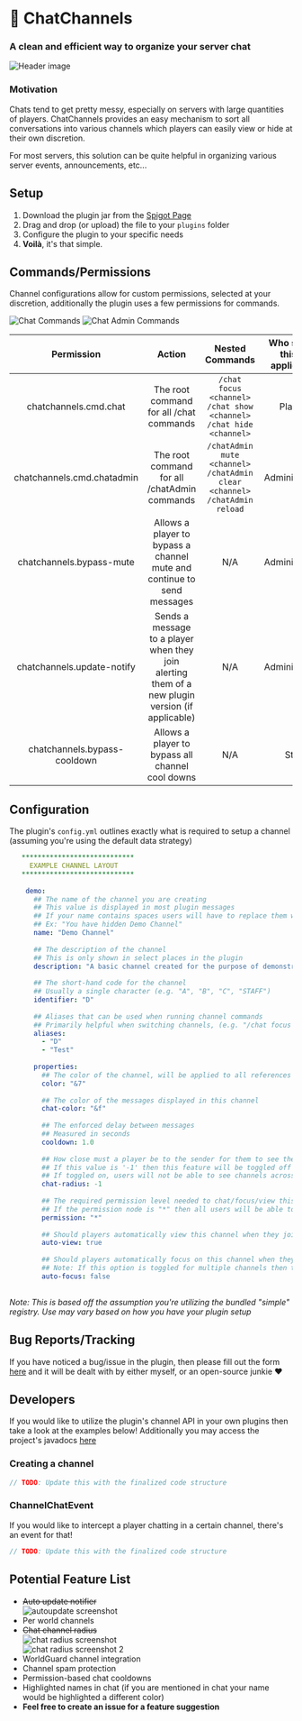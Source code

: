 # :speech_balloon: ChatChannels
### A clean and efficient way to organize your server chat
![Header image](http://image.prntscr.com/image/21438b93033c412b9547644d2089a3c3.png)

### Motivation
Chats tend to get pretty messy, especially on servers with large quantities of players. ChatChannels provides an easy mechanism to sort all conversations into various channels which players can easily view or hide at their own discretion.

For most servers, this solution can be quite helpful in organizing various server events, announcements, etc...

## Setup
1. Download the plugin jar from the [Spigot Page](https://www.spigotmc.org/resources/chatchannels.39100/)
2. Drag and drop (or upload) the file to your `plugins` folder
3. Configure the plugin to your specific needs
4. **Voilà**, it's that simple.

## Commands/Permissions
Channel configurations allow for custom permissions, selected at your discretion, additionally the plugin uses a few permissions for commands.

![Chat Commands](https://i.imgur.com/8am7f86.png)
![Chat Admin Commands](https://i.imgur.com/gQ7ql7Q.png)

|       **Permission**       |                                            **Action**                                            |                                          **Nested Commands**                                          | **Who should this be applied to?** |
|:--------------------------:|:------------------------------------------------------------------------------------------------:|:-----------------------------------------------------------------------------------------------------:|:----------------------------------:|
| chatchannels.cmd.chat      | The root command for all /chat commands                                                          | `/chat focus <channel>` `/chat show <channel>` `/chat hide <channel>`                                 | Players                            |
| chatchannels.cmd.chatadmin | The root command for all /chatAdmin commands                                                     | `/chatAdmin mute <channel>` `/chatAdmin clear <channel>` `/chatAdmin reload` | Administrators                     |
| chatchannels.bypass-mute   | Allows a player to bypass a channel mute and continue to send messages                           | N/A                                                                                                   | Administrators                     |
| chatchannels.update-notify | Sends a message to a player when they join alerting them of a new plugin version (if applicable) | N/A                                                                                                   | Administrators                   
| chatchannels.bypass-cooldown | Allows a player to bypass all channel cool downs | N/A                                                                                                   | Staff                     |

## Configuration
The plugin's `config.yml` outlines exactly what is required to setup a channel (assuming you're using the default data strategy)

```yml
   ****************************
     EXAMPLE CHANNEL LAYOUT
   ****************************
  
    demo:
      ## The name of the channel you are creating
      ## This value is displayed in most plugin messages
      ## If your name contains spaces users will have to replace them with '_' in their command
      ## Ex: "You have hidden Demo Channel"
      name: "Demo Channel"
  
      ## The description of the channel
      ## This is only shown in select places in the plugin
      description: "A basic channel created for the purpose of demonstrating the plugin"
  
      ## The short-hand code for the channel
      ## Usually a single character (e.g. "A", "B", "C", "STAFF")
      identifier: "D"
  
      ## Aliases that can be used when running channel commands
      ## Primarily helpful when switching channels, (e.g. "/chat focus D")
      aliases:
        - "D"
        - "Test"
  
      properties:
        ## The color of the channel, will be applied to all references to the channel
        color: "&7"
  
        ## The color of the messages displayed in this channel
        chat-color: "&f"
  
        ## The enforced delay between messages
        ## Measured in seconds
        cooldown: 1.0
  
        ## How close must a player be to the sender for them to see their messages
        ## If this value is '-1' then this feature will be toggled off for this specific chat
        ## If toggled on, users will not be able to see channels across different worlds
        chat-radius: -1
  
        ## The required permission level needed to chat/focus/view this channel
        ## If the permission node is "*" then all users will be able to interact with the channel
        permission: "*"
  
        ## Should players automatically view this channel when they join the server?
        auto-view: true
  
        ## Should players automatically focus on this channel when they join the server?
        ## Note: If this option is toggled for multiple channels then the user will be focued on whatever channel was processed last
        auto-focus: false
  
```

_Note: This is based off the assumption you're utilizing the bundled "simple" registry. Use may vary based on how you have your plugin setup_

## Bug Reports/Tracking
If you have noticed a bug/issue in the plugin, then please fill out the form [here](https://github.com/codenameflip/ChatChannels/issues/new) and it will be dealt with by either myself, or an open-source junkie :heart:

## Developers
If you would like to utilize the plugin's channel API in your own plugins then take a look at the examples below!
Additionally you may access the project's javadocs [here]()

### Creating a channel
```java
// TODO: Update this with the finalized code structure
```

### ChannelChatEvent
If you would like to intercept a player chatting in a certain channel, there's an event for that!

```java
// TODO: Update this with the finalized code structure
```

## Potential Feature List
- ~~Auto update notifier~~  
  ![autoupdate screenshot](https://i.imgur.com/YVde6Ts.png)
- Per world channels
- ~~Chat channel radius~~  
  ![chat radius screenshot](https://i.imgur.com/3Es96bZ.png)  
  ![chat radius screenshot 2](http://image.prntscr.com/image/85c973df436146b8b8d951833ea3ebe6.png)
- WorldGuard channel integration
- Channel spam protection
- Permission-based chat cooldowns
- Highlighted names in chat (if you are mentioned in chat your name would be highlighted a different color)
- **Feel free to create an issue for a feature suggestion**

